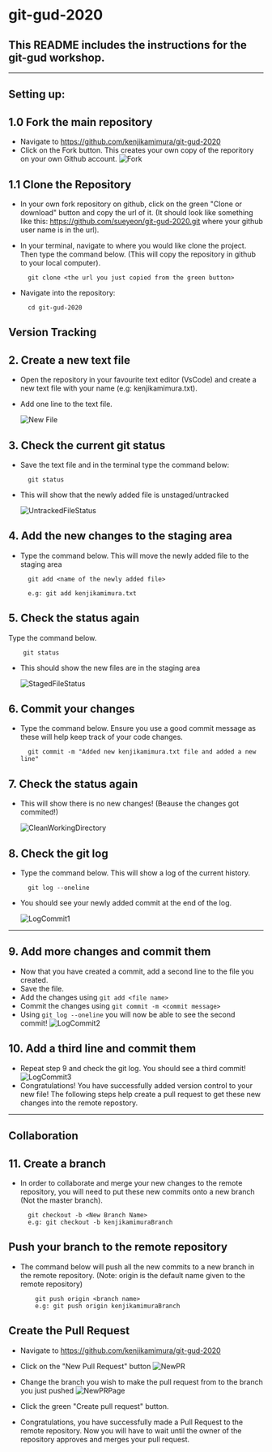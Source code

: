 # git-gud-2020

## This README includes the instructions for the git-gud workshop.

---

## **Setting up:**

## 1.0 Fork the main repository

- Navigate to https://github.com/kenjikamimura/git-gud-2020
- Click on the Fork button. This creates your own copy of the reporitory on your own Github account.
  ![Fork](./images/Fork.png "Fork") 


## 1.1 Clone the Repository

- In your own fork repository on github, click on the green "Clone or download" button and copy the url of it. (It should look like something like this: https://github.com/sueyeon/git-gud-2020.git where your github user name is in the url).
- In your terminal, navigate to where you would like clone the project. Then type the command below. (This will copy the repository in github to your local computer).

        git clone <the url you just copied from the green button>

- Navigate into the repository:

        cd git-gud-2020

## **Version Tracking**

## 2. Create a new text file

- Open the repository in your favourite text editor (VsCode) and create a new text file with your name (e.g: kenjikamimura.txt).

* Add one line to the text file.

  ![New File](./images/NewFile.png "New File")

## 3. Check the current git status

- Save the text file and in the terminal type the command below:

        git status

- This will show that the newly added file is unstaged/untracked

  ![UntrackedFileStatus](./images/UntrackedFileStatus.png "Untracked FileStatus")

## 4. Add the new changes to the staging area

- Type the command below. This will move the newly added file to the staging area

        git add <name of the newly added file>

        e.g: git add kenjikamimura.txt

## 5. Check the status again

Type the command below.

        git status

- This should show the new files are in the staging area

  ![StagedFileStatus](./images/StagedFileStatus.png "Staged File Status")

## 6. Commit your changes

- Type the command below. Ensure you use a good commit message as these will help keep track of your code changes.

        git commit -m "Added new kenjikamimura.txt file and added a new line"

## 7. Check the status again

- This will show there is no new changes! (Beause the changes got commited!)

  ![CleanWorkingDirectory](./images/CleanWorkingDirectory.png "Clean working directory")

## 8. Check the git log

- Type the command below. This will show a log of the current history.

        git log --oneline

* You should see your newly added commit at the end of the log.

  ![LogCommit1](./images/LogCommit1.png "Log Commit 1")

---

## 9. Add more changes and commit them

- Now that you have created a commit, add a second line to the file you created.
- Save the file.
- Add the changes using `git add <file name>`
- Commit the changes using `git commit -m <commit message>`
- Using `git log --oneline` you will now be able to see the second commit!
  ![LogCommit2](./images/LogCommit2.png "Log Commit 2")

## 10. Add a third line and commit them

- Repeat step 9 and check the git log. You should see a third commit!
  ![LogCommit3](./images/LogCommit3.png "Log Commit 3")
- Congratulations! You have successfully added version control to your new file! The following steps help create a pull request to get these new changes into the remote repostory.

---

## **Collaboration**

## 11. Create a branch

- In order to collaborate and merge your new changes to the remote repository, you will need to put these new commits onto a new branch (Not the master branch).

        git checkout -b <New Branch Name>
        e.g: git checkout -b kenjikamimuraBranch

## Push your branch to the remote repository

- The command below will push all the new commits to a new branch in the remote repository.
  (Note: origin is the default name given to the remote repository)

          git push origin <branch name>
          e.g: git push origin kenjikamimuraBranch

## Create the Pull Request

- Navigate to https://github.com/kenjikamimura/git-gud-2020
- Click on the "New Pull Request" button
  ![NewPR](./images/NewPullRequestButton.png "New PR")

- Change the branch you wish to make the pull request from to the branch you just pushed
  ![NewPRPage](./images/NewPullRequestPage.png "New PR Page")

- Click the green "Create pull request" button.
- Congratulations, you have successfully made a Pull Request to the remote repository. Now you will have to wait until the owner of the repository approves and merges your pull request. 
